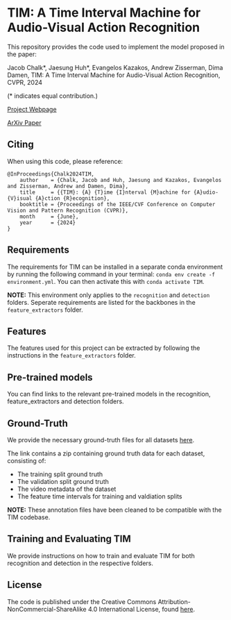 # TIM: A Time Interval Machine for Audio-Visual Action Recognition

This repository provides the code used to implement the model proposed in the paper:

Jacob Chalk\*, Jaesung Huh\*, Evangelos Kazakos, Andrew Zisserman, Dima Damen, TIM: A Time Interval Machine for Audio-Visual Action Recognition, CVPR, 2024

(\* indicates equal contribution.)

[Project Webpage](https://jacobchalk.github.io/TIM-Project)

[ArXiv Paper](https://arxiv.org/abs/2404.05559)

## Citing

When using this code, please reference:

```[bibtex]
@InProceedings{Chalk2024TIM,
    author    = {Chalk, Jacob and Huh, Jaesung and Kazakos, Evangelos and Zisserman, Andrew and Damen, Dima},
    title     = {{TIM}: {A} {T}ime {I}nterval {M}achine for {A}udio-{V}isual {A}ction {R}ecognition},
    booktitle = {Proceedings of the IEEE/CVF Conference on Computer Vision and Pattern Recognition (CVPR)},
    month     = {June},
    year      = {2024}
}
```

## Requirements

The requirements for TIM can be installed in a separate conda environment by running the following command in your terminal: `conda env create -f environment.yml`. You can then activate this with `conda activate TIM`.

**NOTE:** This environment only applies to the `recognition` and `detection` folders. Seperate requirements are listed for the backbones in the `feature_extractors` folder.

## Features

The features used for this project can be extracted by following the instructions in the `feature_extractors` folder.

## Pre-trained models

You can find links to the relevant pre-trained models in the recognition, feature_extractors and detection folders.

## Ground-Truth

We provide the necessary ground-truth files for all datasets [here](https://www.dropbox.com/scl/fi/xs6muwf67a5h9ql30jart/annotations.zip?rlkey=iw6b4w9n4brcpvygoksmrvf4n&st=j6c1exut&dl=0).

The link contains a zip containing ground truth data for each dataset, consisting of:

- The training split ground truth
- The validation split ground truth
- The video metadata of the dataset
- The feature time intervals for training and valdiation splits

**NOTE:** These annotation files have been cleaned to be compatible with the TIM codebase.

## Training and Evaluating TIM

We provide instructions on how to train and evaluate TIM for both recognition and detection in the respective folders.

## License

The code is published under the Creative Commons Attribution-NonCommercial-ShareAlike 4.0 International License, found [here](https://creativecommons.org/licenses/by-nc-sa/4.0/).
